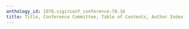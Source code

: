 ```yaml
---
anthology_id: 1978.sigirconf_conference-78.16
title: Title, Conference Committee, Table of Contents, Author Index
---
```

